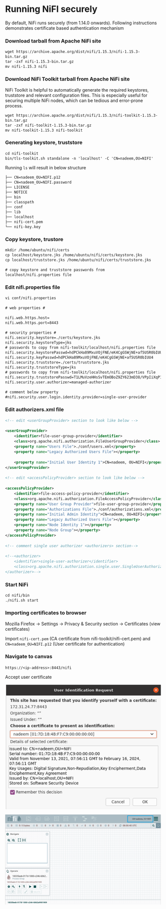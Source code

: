 # Running NiFI securely

By default, NiFi runs securely (from 1.14.0 onwards). Following instructions demonstrates certificate based authentication mechanism

### Download tarball from Apache NiFi site

```shell
wget https://archive.apache.org/dist/nifi/1.15.3/nifi-1.15.3-bin.tar.gz
tar -zxf nifi-1.15.3-bin.tar.gz
mv nifi-1.15.3 nifi
```

### Download NiFi Toolkit tarball from Apache NiFi site

NiFi Toolkit is helpful to automatically generate the required keystores, truststore and relevant configuration files. This is especially useful for securing multiple NiFi nodes, which can be tedious and error-prone process.

```shell
wget https://archive.apache.org/dist/nifi/1.15.3/nifi-toolkit-1.15.3-bin.tar.gz
tar -zxf nifi-toolkit-1.15.3-bin.tar.gz
mv nifi-toolkit-1.15.3 nifi-toolkit
```

### Generating keystore, truststore

```shell
cd nifi-toolkit
bin/tls-toolkit.sh standalone -n 'localhost' -C 'CN=nadeem,OU=NIFI'

```

Running `ls` will result in below structure

```
├── CN=nadeem_OU=NIFI.p12
├── CN=nadeem_OU=NIFI.password
├── LICENSE
├── NOTICE
├── bin
├── classpath
├── conf
├── lib
├── localhost
├── nifi-cert.pem
└── nifi-key.key
```

### Copy keystore, trustore

```shell
mkdir /home/ubuntu/nifi/certs
cp localhost/keystore.jks /home/ubuntu/nifi/certs/keystore.jks
cp localhost/truststore.jks /home/ubuntu/nifi/certs/truststore.jks

# copy keystore and truststore passwords from localhost/nifi.properties file
```

### Edit nifi.properties file

```shell
vi conf/nifi.properties

# web properties #

nifi.web.https.host=
nifi.web.https.port=8443

# security properties #
nifi.security.keystore=./certs/keystore.jks
nifi.security.keystoreType=jks
# passwords to copy from nifi-toolkit/localhost/nifi.properties file
nifi.security.keystorePasswd=hdPCkHa89MxuVOjFNE/eK4CgGSWjNE+af5USR0bIUU4
nifi.security.keyPasswd=hdPCkHa89MxuVOjFNE/eK4CgGSWjNE+af5USR0bIUU4
nifi.security.truststore=./certs/truststore.jks
nifi.security.truststoreType=jks
# passwords to copy from nifi-toolkit/localhost/nifi.properties file
nifi.security.truststorePasswd=T1LMuVzeHHsSvTEmOBoZ9ZY623mD38/VPpIiXqP1Hzg
nifi.security.user.authorizer=managed-authorizer

# comment below property
#nifi.security.user.login.identity.provider=single-user-provider
```

### Edit authorizers.xml file

```xml
<!-- edit <userGroupProvider> section to look like below -->

<userGroupProvider>
    <identifier>file-user-group-provider</identifier>
    <class>org.apache.nifi.authorization.FileUserGroupProvider</class>
    <property name="Users File">./conf/users.xml</property>
    <property name="Legacy Authorized Users File"></property>

    <property name="Initial User Identity 1">CN=nadeem, OU=NIFI</property>
</userGroupProvider>

<!-- edit <accessPolicyProvider> section to look like below -->

<accessPolicyProvider>
    <identifier>file-access-policy-provider</identifier>
    <class>org.apache.nifi.authorization.FileAccessPolicyProvider</class>
    <property name="User Group Provider">file-user-group-provider</property>
    <property name="Authorizations File">./conf/authorizations.xml</property>
    <property name="Initial Admin Identity">CN=nadeem, OU=NIFI</property>
    <property name="Legacy Authorized Users File"></property>
    <property name="Node Identity 1"></property>
    <property name="Node Group"></property>
</accessPolicyProvider>

<!-- comment single user authorizer <authorizers> section-->

<!--<authorizer>
    <identifier>single-user-authorizer</identifier>
    <class>org.apache.nifi.authorization.single.user.SingleUserAuthorizer</class>
</authorizer>-->
```

### Start NiFi

```shell
cd nifi/bin
./nifi.sh start
```

### Importing certificates to browser

Mozilla Firefox -> Settings -> Privacy & Security section -> Certificates (view certificates)

Import `nifi-cert.pem` (CA certificate from nifi-toolkit/nifi-cert.pem) and `CN=nadeem_OU=NIFI.p12` (User certificate for authentication)

### Navigate to canvas

`https://<ip-address>:8443/nifi`

Accept user certificate

![cert-identity-dialog](./img/cert-identity-dialog.png)

![canvas](./img/canvas.png)
